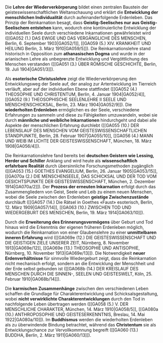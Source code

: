 
Die **Lehre der Wiederverkörperung** bildet einen zentralen Baustein der geisteswissenschaftlichen Weltanschauung und erklärt die **Entwicklung der menschlichen Individualität** durch aufeinanderfolgende Erdenleben. Das Prinzip der Reinkarnation besagt, dass **Geistig-Seelisches nur aus Geistig-Seelischem entstehen** kann, wodurch eine kontinuierliche Entwicklung der individuellen Seele durch verschiedene Inkarnationen gewährleistet wird ([[GA052 (1.) DAS EWIGE UND DAS VERGÄNGLICHE DES MENSCHEN, Berlin, 6. September 1903|GA052/1]], [[GA059 (5.) XIV. KRANKHEIT UND HEILUNG Berlin, 3. März 1910|GA059/5]]). Die Reinkarnationslehre stand historisch in Opposition zum **athanasischen Dogma** und wurde in der arianischen Lehre als unbegrenzte Entwicklung und Vergöttlichung des Menschen verstanden ([[GA051 (3.) ÜBER RÖMISCHE GESCHICHTE, Berlin, 19. Juli 1904|GA051/3]]).

Als **esoterische Christuslehre** zeigt die Wiederverkörperung den Entwicklungsweg der Seele auf, der analog zur Artentwicklung im Tierreich verläuft, aber auf der individuellen Ebene stattfindet ([[GA052 (4.) THEOSOPHIE UND CHRISTENTUM, Berlin, 4. Januar 1904|GA052/4]], [[GA052 (9.) THEOSOPHISCHE SEELENLEHRE II SEELE UND MENSCHENSCHICKSAL, Berlin, 23. März 1904|GA052/9]]). Die **wiederholten Erdenleben** ermöglichen es der Seele, verschiedene Erfahrungen zu sammeln und diese zu Fähigkeiten umzuwandeln, wobei sie durch **männliche und weibliche Inkarnationen** hindurchgeht und dabei alle Aspekte der menschlichen Erfahrung durchlebt ([[GA055 (10.) DER LEBENSLAUF DES MENSCHEN VOM GEISTESWISSENSCHAFTLICHEN STANDPUNKTE, Berlin, 28. Februar 1907|GA055/10]], [[GA056 (4.) MANN UND WEIB IM LICHTE DER GEISTESWISSENSCHAFT, München, 18. März 1908|GA056/4]]).

Die Reinkarnationslehre fand bereits bei **deutschen Geistern wie Lessing, Herder und Schiller** Anklang und wird heute als **wissenschaftlich erfahrbare Realität** durch übersinnliche Forschungsmethoden zugänglich ([[GA053 (15.) GOETHES EVANGELIUM, Berlin, 26. Januar 1905|GA053/15]], [[GA070a (2.) DIE MENSCHENSEELE, DAS SCHICKSAL UND DER TOD VOM GESICHTSPUNKTE DER GEISTESWISSENSCHAFT, München, 2. Dezember 1914|GA070a/2]]). Der **Prozess der erneuten Inkarnation** erfolgt durch das Zusammengliedern von Geist, Seele und Leib zu einem neuen Menschen, wobei die Seele zwischen den Erdenleben **geistige Zwischenzustände** durchläuft ([[GA057 (14.) Die Rätsel in Goethes «Faust» esoterisch, Berlin, 12. März 1909|GA057/14]], [[GA063 (10.) ZWISCHEN TOD UND WIEDERGEBURT DES MENSCHEN, Berlin, 19. März 1914|GA063/10]]).

Durch die **Erweiterung des Erinnerungsvermögens** über Geburt und Tod hinaus wird die Erkenntnis der eigenen früheren Erdenleben möglich, wodurch die Reinkarnation von einer Glaubenslehre zu einer **unmittelbaren inneren Erfahrung** wird ([[GA069e (12.) DIE GEISTESWISSENSCHAFT UND DIE GEISTIGEN ZIELE UNSERER ZEIT, Nürnberg, 8. November 1913|GA069e/12]], [[GA069e (13.) THEOSOPHIE UND ANTISOPHIE, Nürnberg, 10. November 1913|GA069e/13]]). Die Notwendigkeit **neuer Erdenverhältnisse** für sinnvolle Wiedergeburt zeigt, dass die Reinkarnation nicht mechanisch erfolgt, sondern an die Entwicklung der Menschheit und der Erde selbst gebunden ist ([[GA068b (14.) DER KREISLAUF DES MENSCHEN DURCH DIE SINNEN-, SEELEN UND GEISTESWELT, Köln, 25. Februar 1910|GA068b/14]]).

Die **karmischen Zusammenhänge** zwischen den verschiedenen Leben schaffen die Grundlage für Charakterentwicklung und Schicksalsgestaltung, wobei **nicht verwirklichte Charakterentwicklungen** durch den Tod in nachfolgende Leben übertragen werden ([[GA058 (5.) V. DER MENSCHLICHE CHARAKTER, München, 14. März 1910|GA058/5]], [[GA080a (10.) ANTHROPOSOPHIE UND GEISTESERKENNTNIS, Breslau, 14. Mai 1922|GA080a/10]]). Im **Buddhismus** werden die wiederholten Erdenleben als zu überwindende Bindung betrachtet, während das **Christentum** sie als Entwicklungschance zur Vervollkommnung begreift ([[GA060 (13.) BUDDHA, Berlin, 2. März 1911|GA060/13]]).
